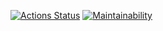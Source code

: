 [![Actions Status](https://github.com/Midnight95/python-project-49/workflows/hexlet-check/badge.svg)](https://github.com/Midnight95/python-project-49/actions) [![Maintainability](https://api.codeclimate.com/v1/badges/9319b607d8f9402867ca/maintainability)](https://codeclimate.com/github/Midnight95/python-project-49/maintainability)


